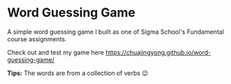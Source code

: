 # Word Guessing Game
A simple word guessing game I built as one of Sigma School's Fundamental course assignments.

Check out and test my game here https://chuajingyong.github.io/word-guessing-game/

**Tips:** The words are from a collection of verbs 😉
